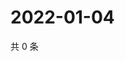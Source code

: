 # 2022-01-04

共 0 条

<!-- BEGIN WEIBO -->
<!-- 最后更新时间 Tue Jan 04 2022 12:11:49 GMT+0800 (China Standard Time) -->

<!-- END WEIBO -->
